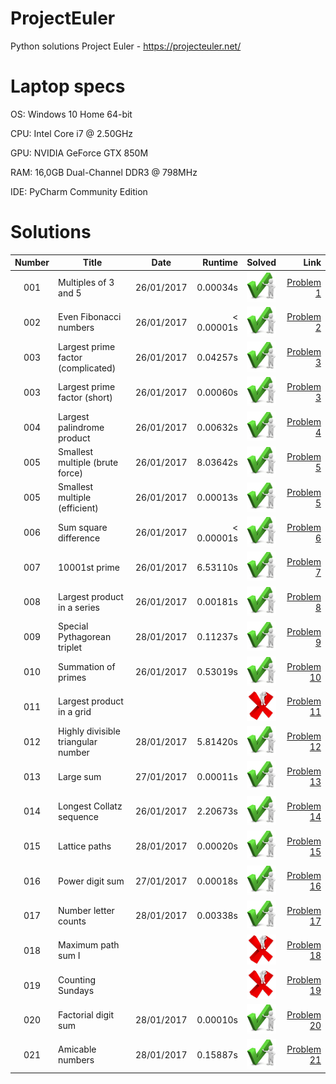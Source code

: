 # ProjectEuler
Python solutions Project Euler - https://projecteuler.net/

# Laptop specs
OS:  Windows 10 Home 64-bit

CPU: Intel Core i7 @ 2.50GHz

GPU: NVIDIA GeForce GTX 850M

RAM: 16,0GB Dual-Channel DDR3 @ 798MHz

IDE: PyCharm Community Edition

# Solutions
| Number | Title                                             | Date       | Runtime  | Solved                        | Link                                              |
|:------:|---------------------------------------------------|:----------:|---------:|:-----------------------------:|--------------------------------------------------:|
| 001    | Multiples of 3 and 5                              | 26/01/2017 |0.00034s  |![problem solved][solved]      |[Problem 1](https://projecteuler.net/problem=1)    |
| 002    | Even Fibonacci numbers                            | 26/01/2017 |< 0.00001s|![problem solved][solved]      |[Problem 2](https://projecteuler.net/problem=2)    |
| 003    | Largest prime factor (complicated)                | 26/01/2017 |0.04257s  |![problem solved][solved]      |[Problem 3](https://projecteuler.net/problem=3)    |
| 003    | Largest prime factor (short)                      | 26/01/2017 |0.00060s  |![problem solved][solved]      |[Problem 3](https://projecteuler.net/problem=3)    |
| 004    | Largest palindrome product                        | 26/01/2017 |0.00632s  |![problem solved][solved]      |[Problem 4](https://projecteuler.net/problem=4)    |
| 005    | Smallest multiple (brute force)                   | 26/01/2017 |8.03642s  |![problem solved][solved]      |[Problem 5](https://projecteuler.net/problem=5)    |
| 005    | Smallest multiple (efficient)                     | 26/01/2017 |0.00013s  |![problem solved][solved]      |[Problem 5](https://projecteuler.net/problem=5)    |
| 006    | Sum square difference                             | 26/01/2017 |< 0.00001s|![problem solved][solved]      |[Problem 6](https://projecteuler.net/problem=6)    |
| 007    | 10001st prime                                     | 26/01/2017 |6.53110s  |![problem solved][solved]      |[Problem 7](https://projecteuler.net/problem=7)    |
| 008    | Largest product in a series                       | 26/01/2017 |0.00181s  |![problem solved][solved]      |[Problem 8](https://projecteuler.net/problem=8)    |
| 009    | Special Pythagorean triplet                       | 28/01/2017 |0.11237s  |![problem solved][solved]      |[Problem 9](https://projecteuler.net/problem=9)    |
| 010    | Summation of primes                               | 26/01/2017 |0.53019s  |![problem solved][solved]      |[Problem 10](https://projecteuler.net/problem=10)  |
| 011    | Largest product in a grid                         |            |          |![problem not solved][unsolved]|[Problem 11](https://projecteuler.net/problem=11)  |
| 012    | Highly divisible triangular number                | 28/01/2017 |5.81420s  |![problem solved][solved]      |[Problem 12](https://projecteuler.net/problem=12)  |
| 013    | Large sum                                         | 27/01/2017 |0.00011s  |![problem solved][solved]      |[Problem 13](https://projecteuler.net/problem=13)  |
| 014    | Longest Collatz sequence                          | 26/01/2017 |2.20673s  |![problem solved][solved]      |[Problem 14](https://projecteuler.net/problem=14)  |
| 015    | Lattice paths                                     | 28/01/2017 |0.00020s  |![problem solved][solved]      |[Problem 15](https://projecteuler.net/problem=15)  |
| 016    | Power digit sum                                   | 27/01/2017 |0.00018s  |![problem solved][solved]      |[Problem 16](https://projecteuler.net/problem=16)  |
| 017    | Number letter counts                              | 28/01/2017 |0.00338s  |![problem solved][solved]      |[Problem 17](https://projecteuler.net/problem=17)  |
| 018    | Maximum path sum I                                |            |          |![problem not solved][unsolved]|[Problem 18](https://projecteuler.net/problem=18)  |
| 019    | Counting Sundays                                  |            |          |![problem not solved][unsolved]|[Problem 19](https://projecteuler.net/problem=19)  |
| 020    | Factorial digit sum                               | 28/01/2017 |0.00010s  |![problem solved][solved]      |[Problem 20](https://projecteuler.net/problem=20)  |
| 021    | Amicable numbers                                  | 28/01/2017 |0.15887s  |![problem solved][solved]      |[Problem 21](https://projecteuler.net/problem=21)  |

[solved]: https://raw.githubusercontent.com/MathiasSpanhove/ProjectEuler/master/img/solved.png "problem solved"
[unsolved]: https://raw.githubusercontent.com/MathiasSpanhove/ProjectEuler/master/img/unsolved.png "problem not solved"
